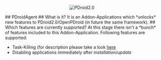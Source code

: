<p align="center">
  <img src="http://www.privilege-car.de/xda/PDroid-banner.png" alt="PDroid2.0"/>
</p>
## PDroidAgent
## What is it?
It is an Addon-Applications which *unlocks* new features to PDroid2.0/OpenPDroid (in future the same framework).
## Which features are currently supported?
At this stage there isn't a *bunch* of features included to this Addon-Application. Following features are supported:

* Task-Killing (for description please take a look [here](http://forum.xda-developers.com/showpost.php?p=37742535&postcount=623)
* Disabling applications immediately after *installation*/*update*
